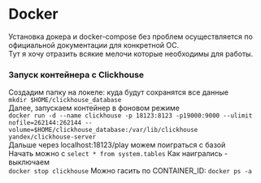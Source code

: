 # Docker

Установка докера и docker-compose без проблем осуществляется по официальной документации для конкретной ОС.  
Тут я хочу отразить всякие мелочи которые необходимы для работы.

### Запуск контейнера с Clickhouse
Создадим папку на локеле: куда будут сохранятся все данные  
`mkdir $HOME/clickhouse_database`  
Далее, запускаем контейнер в фоновом режиме  
`docker run -d --name clickhouse -p 18123:8123 -p19000:9000 --ulimit nofile=262144:262144 --volume=$HOME/clickhouse_database:/var/lib/clickhouse yandex/clickhouse-server`  
Дальше через localhost:18123/play можем поиграться с базой  
Начать можно с `select * from system.tables`
Как наигрались - выключаем  
`docker stop clickhouse` Можно гасить по CONTAINER_ID: `docker ps -a`  
